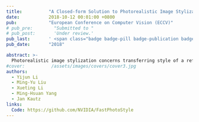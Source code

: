 ```yaml
---
title:          "A Closed-form Solution to Photorealistic Image Stylization"
date:           2018-10-12 00:01:00 +0800
pub:            "European Conference on Computer Vision (ECCV)"
# pub_pre:        "Submitted to "
# pub_post:       'Under review.'
pub_last:       ' <span class="badge badge-pill badge-publication badge-success">Spotlight</span>'
pub_date:       "2018"

abstract: >-
  Photorealistic image stylization concerns transferring style of a reference photo to a content photo with the constraint that the stylized photo should remain photorealistic. While several photorealistic image stylization methods exist, they tend to generate spatially inconsistent stylizations with noticeable artifacts. In this paper, we propose a method to address these issues. The proposed method consists of a stylization step and a smoothing step. While the stylization step transfers the style of the reference photo to the content photo, the smoothing step ensures spatially consistent stylizations. Each of the steps has a closed-form solution and can be computed efficiently. We conduct extensive experimental validations. The results show that the proposed method generates photorealistic stylization outputs that are more preferred by human subjects as compared to those by the competing methods while running much faster. 
#cover:          /assets/images/covers/cover3.jpg
authors:
  - Yijun Li
  - Ming-Yu Liu
  - Xueting Li
  - Ming-Hsuan Yang
  - Jan Kautz
links:
  Code: https://github.com/NVIDIA/FastPhotoStyle
---
```

